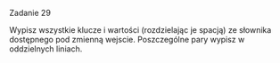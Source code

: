 Zadanie 29

Wypisz wszystkie klucze i wartości (rozdzielając je spacją) ze słownika dostępnego pod zmienną wejscie. Poszczególne pary wypisz w oddzielnych liniach.
